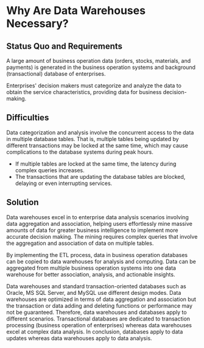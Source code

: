 # Why Are Data Warehouses Necessary?<a name="dws_03_0003"></a>

## Status Quo and Requirements<a name="section776152855415"></a>

A large amount of business operation data \(orders, stocks, materials, and payments\) is generated in the business operation systems and background \(transactional\) database of enterprises. 

Enterprises' decision makers must categorize and analyze the data to obtain the service characteristics, providing data for business decision-making. 

## Difficulties<a name="section181742342540"></a>

Data categorization and analysis involve the concurrent access to the data in multiple database tables. That is, multiple tables being updated by different transactions may be locked at the same time, which may cause complications to the database systems during peak hours.

-   If multiple tables are locked at the same time, the latency during complex queries increases. 
-   The transactions that are updating the database tables are blocked, delaying or even interrupting services. 

## Solution<a name="section1829395716559"></a>

Data warehouses excel in to enterprise data analysis scenarios involving data aggregation and association, helping users effortlessly mine massive amounts of data for greater business intelligence to implement more accurate decision making. The mining requires complex queries that involve the aggregation and association of data on multiple tables. 

By implementing the ETL process, data in business operation databases can be copied to data warehouses for analysis and computing. Data can be aggregated from multiple business operation systems into one data warehouse for better association, analysis, and actionable insights.

Data warehouses and standard transaction-oriented databases such as Oracle, MS SQL Server, and MySQL use different design modes. Data warehouses are optimized in terms of data aggregation and association but the transaction or data adding and deleting functions or performance may not be guaranteed. Therefore, data warehouses and databases apply to different scenarios. Transactional databases are dedicated to transaction processing \(business operation of enterprises\) whereas data warehouses excel at complex data analysis. In conclusion, databases apply to data updates whereas data warehouses apply to data analysis. 

